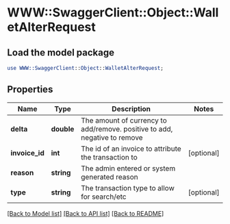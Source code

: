 # WWW::SwaggerClient::Object::WalletAlterRequest

## Load the model package
```perl
use WWW::SwaggerClient::Object::WalletAlterRequest;
```

## Properties
Name | Type | Description | Notes
------------ | ------------- | ------------- | -------------
**delta** | **double** | The amount of currency to add/remove. positive to add, negative to remove | 
**invoice_id** | **int** | The id of an invoice to attribute the transaction to | [optional] 
**reason** | **string** | The admin entered or system generated reason | 
**type** | **string** | The transaction type to allow for search/etc | [optional] 

[[Back to Model list]](../README.md#documentation-for-models) [[Back to API list]](../README.md#documentation-for-api-endpoints) [[Back to README]](../README.md)


